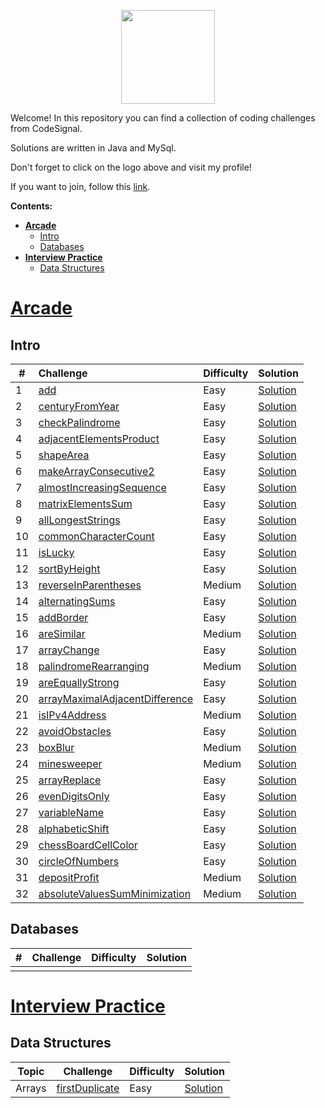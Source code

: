 <p align="center">
    <a href="https://app.codesignal.com/profile/cassivellaunus" target="_blank">
        <img height=150 src="https://codesignal.com/wp-content/uploads/2018/08/CS_logo_blue.png">
    </a>


Welcome! In this repository you can find a collection of coding challenges from CodeSignal.

Solutions are written in Java and MySql.

Don't forget to click on the logo above and visit my profile!

If you want to join, follow this [link](https://app.codesignal.com/signup/SNcK2i3FtdnxkSsF4/main).



**Contents:**

 - [**Arcade**](#Arcade)
    - [Intro](#Intro)
    - [Databases](#Databases)
 - [**Interview Practice**](#Interview-Practice)
     - [Data Structures](#Data-Structures)



# <u>Arcade</u>

## Intro

| #    | Challenge                                                    | Difficulty | Solution                                                     |
| ---- | :----------------------------------------------------------- | :--------- | ------------------------------------------------------------ |
| 1    | [add](https://app.codesignal.com/arcade/intro/level-1/jwr339Kq6e3LQTsfa) | Easy       | [Solution](https://github.com/Cassivellaunus/CodeSignal/blob/master/Arcade/Intro/Intro%20-%20add.java) |
| 2    | [centuryFromYear](https://app.codesignal.com/arcade/intro/level-1/egbueTZRRL5Mm4TXN) | Easy       | [Solution](https://github.com/Cassivellaunus/CodeSignal/blob/master/Arcade/Intro/Intro%20-%20CenturyFromYear.java) |
| 3    | [checkPalindrome](https://app.codesignal.com/arcade/intro/level-1/s5PbmwxfECC52PWyQ) | Easy       | [Solution](https://github.com/Cassivellaunus/CodeSignal/blob/master/Arcade/Intro/Intro%20-%20checkPalindrome.java) |
| 4    | [adjacentElementsProduct](https://app.codesignal.com/arcade/intro/level-2/xzKiBHjhoinnpdh6m) | Easy       | [Solution](https://github.com/Cassivellaunus/CodeSignal/blob/master/Arcade/Intro/Intro%20-%20adjacentElementsProduct.java) |
| 5    | [shapeArea](https://app.codesignal.com/arcade/intro/level-2/yuGuHvcCaFCKk56rJ) | Easy       | [Solution](https://github.com/Cassivellaunus/CodeSignal/blob/master/Arcade/Intro/Intro%20-%20shapeArea.java) |
| 6    | [makeArrayConsecutive2](https://app.codesignal.com/arcade/intro/level-2/bq2XnSr5kbHqpHGJC) | Easy       | [Solution](https://github.com/Cassivellaunus/CodeSignal/blob/master/Arcade/Intro/Intro%20-%20makeArrayConsecutive2.java) |
| 7    | [almostIncreasingSequence](https://app.codesignal.com/arcade/intro/level-2/2mxbGwLzvkTCKAJMG) | Easy       | [Solution](https://github.com/Cassivellaunus/CodeSignal/blob/master/Arcade/Intro/Intro%20-%20almostIncreasingSequence.java) |
| 8    | [matrixElementsSum](https://app.codesignal.com/arcade/intro/level-2/xskq4ZxLyqQMCLshr) | Easy       | [Solution](https://github.com/Cassivellaunus/CodeSignal/blob/master/Arcade/Intro/Intro%20-%20matrixElementsSum.java) |
| 9    | [allLongestStrings](https://app.codesignal.com/arcade/intro/level-3/fzsCQGYbxaEcTr2bL) | Easy       | [Solution](https://github.com/Cassivellaunus/CodeSignal/blob/master/Arcade/Intro/Intro%20-%20allLongestStrings.java) |
| 10   | [commonCharacterCount](https://app.codesignal.com/arcade/intro/level-3/JKKuHJknZNj4YGL32) | Easy       | [Solution](https://github.com/Cassivellaunus/CodeSignal/blob/master/Arcade/Intro/Intro%20-%20commonCharacterCount.java) |
| 11   | [isLucky](https://app.codesignal.com/arcade/intro/level-3/3AdBC97QNuhF6RwsQ) | Easy       | [Solution](https://github.com/Cassivellaunus/CodeSignal/blob/master/Arcade/Intro/Intro%20-%20isLucky.java) |
| 12   | [sortByHeight](https://app.codesignal.com/arcade/intro/level-3/D6qmdBL2NYz49XHwM) | Easy       | [Solution](https://github.com/Cassivellaunus/CodeSignal/blob/master/Arcade/Intro/Intro%20-%20sortByHeight.java) |
| 13   | [reverseInParentheses](https://app.codesignal.com/arcade/intro/level-3/9DgaPsE2a7M6M2Hu6) | Medium     | [Solution](https://github.com/Cassivellaunus/CodeSignal/blob/master/Arcade/Intro/Intro%20-%20reverseInParentheses.java) |
| 14   | [alternatingSums](https://app.codesignal.com/arcade/intro/level-4/cC5QuL9fqvZjXJsW9) | Easy       | [Solution](https://github.com/Cassivellaunus/CodeSignal/blob/master/Arcade/Intro/Intro%20-%20alternatingSums.java) |
| 15   | [addBorder](https://app.codesignal.com/arcade/intro/level-4/ZCD7NQnED724bJtjN) | Easy       | [Solution](https://github.com/Cassivellaunus/CodeSignal/blob/master/Arcade/Intro/Intro%20-%20addBorder.java) |
| 16   | [areSimilar](https://app.codesignal.com/arcade/intro/level-4/xYXfzQmnhBvEKJwXP) | Medium     | [Solution](https://github.com/Cassivellaunus/CodeSignal/blob/master/Arcade/Intro/Intro%20-%20areSimilar.java) |
| 17   | [arrayChange](https://app.codesignal.com/arcade/intro/level-4/xvkRbxYkdHdHNCKjg) | Easy       | [Solution](https://github.com/Cassivellaunus/CodeSignal/blob/master/Arcade/Intro/Intro%20-%20arrayChange.java) |
| 18   | [palindromeRearranging](https://app.codesignal.com/arcade/intro/level-4/Xfeo7r9SBSpo3Wico) | Medium     | [Solution](https://github.com/Cassivellaunus/CodeSignal/blob/master/Arcade/Intro/Intro%20-%20palindromeRearranging.java) |
| 19   | [areEquallyStrong](https://app.codesignal.com/arcade/intro/level-5/g6dc9KJyxmFjB98dL) | Easy       | [Solution](https://github.com/Cassivellaunus/CodeSignal/blob/master/Arcade/Intro/Intro%20-%20areEquallyStrong.java) |
| 20   | [arrayMaximalAdjacentDifference](https://app.codesignal.com/arcade/intro/level-5/EEJxjQ7oo7C5wAGjE) | Easy       | [Solution](https://github.com/Cassivellaunus/CodeSignal/blob/master/Arcade/Intro/Intro%20-%20arrayMaximalAdjacentDifference.java) |
| 21   | [isIPv4Address](https://app.codesignal.com/arcade/intro/level-5/veW5xJednTy4qcjso) | Medium     | [Solution](https://github.com/Cassivellaunus/CodeSignal/blob/master/Arcade/Intro/Intro%20-%20isIPv4Address.java) |
| 22   | [avoidObstacles](https://app.codesignal.com/arcade/intro/level-5/XC9Q2DhRRKQrfLhb5) | Easy       | [Solution](https://github.com/Cassivellaunus/CodeSignal/blob/master/Arcade/Intro/Intro%20-%20avoidObstacles.java) |
| 23   | [boxBlur](https://app.codesignal.com/arcade/intro/level-5/5xPitc3yT3dqS7XkP) | Medium     | [Solution](https://github.com/Cassivellaunus/CodeSignal/blob/master/Arcade/Intro/Intro%20-%20boxBlur.java) |
| 24   | [minesweeper](https://app.codesignal.com/arcade/intro/level-5/ZMR5n7vJbexnLrgaM) | Medium     | [Solution](https://github.com/Cassivellaunus/CodeSignal/blob/master/Arcade/Intro/Intro%20-%20minesweeper.java) |
| 25   | [arrayReplace](https://github.com/Cassivellaunus/CodeSignal/blob/master/Arcade/Intro/Intro%20-%20minesweeper.java) | Easy       | [Solution](https://github.com/Cassivellaunus/CodeSignal/blob/master/Arcade/Intro/Intro%20-%20arrayReplace.java) |
| 26   | [evenDigitsOnly](https://app.codesignal.com/arcade/intro/level-6/6cmcmszJQr6GQzRwW) | Easy       | [Solution](https://github.com/Cassivellaunus/CodeSignal/blob/master/Arcade/Intro/Intro%20-%20evenDigitsOnly.java) |
| 27   | [variableName](https://app.codesignal.com/arcade/intro/level-6/6Wv4WsrsMJ8Y2Fwno) | Easy       | [Solution](https://github.com/Cassivellaunus/CodeSignal/blob/master/Arcade/Intro/Intro%20-%20variableName.java) |
| 28   | [alphabeticShift](https://app.codesignal.com/arcade/intro/level-6/PWLT8GBrv9xXy4Dui) | Easy       | [Solution](https://github.com/Cassivellaunus/CodeSignal/blob/master/Arcade/Intro/Intro%20-%20alphabeticShift.java) |
| 29   | [chessBoardCellColor](https://app.codesignal.com/arcade/intro/level-6/t97bpjfrMDZH8GJhi) | Easy       | [Solution](https://github.com/Cassivellaunus/CodeSignal/blob/master/Arcade/Intro/Intro%20-%20chessBoardCellColor.java) |
| 30   | [circleOfNumbers](https://app.codesignal.com/arcade/intro/level-7/vExYvcGnFsEYSt8nQ) | Easy       | [Solution](https://github.com/Cassivellaunus/CodeSignal/blob/master/Arcade/Intro/Intro%20-%20circleOfNumbers.java) |
| 31   | [depositProfit](https://app.codesignal.com/arcade/intro/level-7/8PxjMSncp9ApA4DAb) | Medium     | [Solution](https://github.com/Cassivellaunus/CodeSignal/blob/master/Arcade/Intro/Intro%20-%20depositProfit.java) |
| 32   | [absoluteValuesSumMinimization](https://app.codesignal.com/arcade/intro/level-7/ZFnQkq9RmMiyE6qtq) | Medium     | [Solution](https://github.com/Cassivellaunus/CodeSignal/blob/master/Arcade/Intro/Intro%20-%20absoluteValuesSumMinimization.java) |



## Databases

| #    | Challenge | Difficulty | Solution |
| ---- | --------- | ---------- | -------- |
|      |           |            |          |



# <u>Interview Practice</u>

## Data Structures

| Topic  | Challenge                                                    | Difficulty | Solution                                                     |
| ------ | ------------------------------------------------------------ | ---------- | ------------------------------------------------------------ |
| Arrays | [firstDuplicate](https://app.codesignal.com/interview-practice/task/pMvymcahZ8dY4g75q) | Easy       | [Solution](https://github.com/Cassivellaunus/CodeSignal/blob/master/Interview%20Practice/Data%20Structures/DS%20-%20Arrays%20-%20firstDuplicate.java) |

